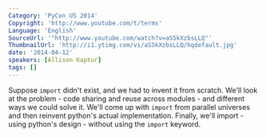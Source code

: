```yaml
---
Category: 'PyCon US 2014'
Copyright: 'http://www.youtube.com/t/terms'
Language: 'English'
SourceUrl: '"http://www.youtube.com/watch?v=aS5kXzbsLLQ"'
ThumbnailUrl: 'http://i1.ytimg.com/vi/aS5kXzbsLLQ/hqdefault.jpg'
date: '2014-04-12'
speakers: [Allison Kaptur]
tags: []
---
```

Suppose `import` didn't exist, and we had to invent it from scratch. We'll look at the problem - code sharing and reuse across modules - and different ways we could solve it. We'll come up with `import` from parallel universes and then reinvent python's actual implementation. Finally, we'll import - using python's design - without using the `import` keyword.